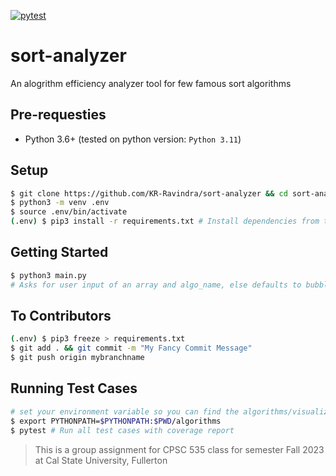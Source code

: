[![pytest](https://github.com/KR-Ravindra/sort-analyzer/actions/workflows/pytest.yml/badge.svg)](https://github.com/KR-Ravindra/sort-analyzer/actions/workflows/pytest.yml)

# sort-analyzer
An alogrithm efficiency analyzer tool for few famous sort algorithms

## Pre-requesties
* Python 3.6+ (tested on python version: `Python 3.11`)

## Setup
```bash
$ git clone https://github.com/KR-Ravindra/sort-analyzer && cd sort-analyzer
$ python3 -m venv .env
$ source .env/bin/activate
(.env) $ pip3 install -r requirements.txt # Install dependencies from the file 'requirements' in current directory to your local environment
```

## Getting Started
```bash
$ python3 main.py
# Asks for user input of an array and algo_name, else defaults to bubble sort and predefined elements
```

## To Contributors
```bash
(.env) $ pip3 freeze > requirements.txt
$ git add . && git commit -m "My Fancy Commit Message"
$ git push origin mybranchname
```

## Running Test Cases
```bash
# set your environment variable so you can find the algorithms/visualizer or any folder
$ export PYTHONPATH=$PYTHONPATH:$PWD/algorithms 
$ pytest # Run all test cases with coverage report
```


> This is a group assignment for CPSC 535 class for semester Fall 2023 at Cal State University, Fullerton
